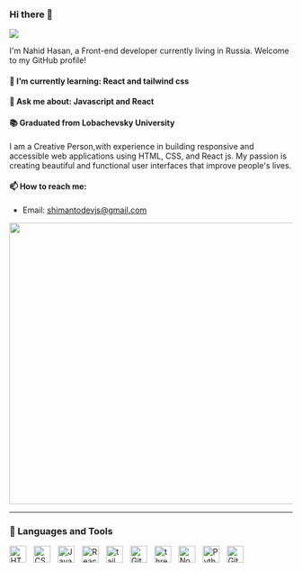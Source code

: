 ### Hi there 👋

<img src="https://user-images.githubusercontent.com/88898454/162613510-d24014b6-b4ea-4f67-ba4a-19b4d956ceab.png"/>


I'm Nahid Hasan, a Front-end developer currently living in Russia. Welcome to my GitHub profile!

#### 🌱 I’m currently learning: React and tailwind css
#### 💬 Ask me about: Javascript and React
#### 📚 Graduated from Lobachevsky University

I am a Creative Person,with experience in building responsive and accessible web applications using HTML, CSS, and React js. My passion is creating beautiful and functional user interfaces that improve people's lives.

<!-- #### Skills

- HTML/CSS
- JavaScript
- React
- tailwind css
- Responsive Design
- Accessibility
- Teamwork -->

#### 📫 How to reach me:
- Email: shimantodevjs@gmail.com

<img src="https://cdna.artstation.com/p/assets/images/images/029/049/266/original/ricardo-braga-typing.gif?1596300272" height="500px" width="600px"
/>



---

### 🧰 Languages and Tools

<img align="left" alt="HTML" width="30px" style="padding-right:10px;" src="https://cdn.jsdelivr.net/gh/devicons/devicon/icons/html5/html5-plain.svg" />
<img align="left" alt="CSS" width="30px" style="padding-right:10px;" src="https://cdn.jsdelivr.net/gh/devicons/devicon/icons/css3/css3-plain.svg" />
<img align="left" alt="JavaScript" width="30px" style="padding-right:10px;" src="https://cdn.jsdelivr.net/gh/devicons/devicon/icons/javascript/javascript-plain.svg" />
<img align="left" alt="React" width="30px" style="padding-right:10px;" src="https://cdn.jsdelivr.net/gh/devicons/devicon/icons/react/react-original.svg" />
<img align="left" alt="tailwindcss" width="30px" style="padding-right:10px;" src="https://upload.wikimedia.org/wikipedia/commons/thumb/d/d5/Tailwind_CSS_Logo.svg/600px-Tailwind_CSS_Logo.svg.png?20211001194333" />
<img align="left" alt="Git" width="30px" style="padding-right:10px;" src="https://cdn.jsdelivr.net/gh/devicons/devicon/icons/git/git-original.svg" />
<img align="left" alt="three.js" width="30px" style="padding-right:10px;" src="https://global.discourse-cdn.com/standard17/uploads/threejs/optimized/2X/e/e4f86d2200d2d35c30f7b1494e96b9595ebc2751_2_496x500.png" />
<img align="left" alt="NodeJS" width="30px" style="padding-right:10px;" src="https://cdn.jsdelivr.net/gh/devicons/devicon/icons/nodejs/nodejs-original.svg" />
<img align="left" alt="Python" width="30px" style="padding-right:10px;" src="https://cdn.jsdelivr.net/gh/devicons/devicon/icons/python/python-plain.svg" />
<img align="left" alt="GitHub" width="30px" style="padding-right:10px;" src="https://upload.wikimedia.org/wikipedia/commons/thumb/a/ae/Github-desktop-logo-symbol.svg/128px-Github-desktop-logo-symbol.svg.png?20200316183539" />

<br />




<!--
**shimantodevjs/shimantodevjs** is a ✨ _special_ ✨ repository because its `README.md` (this file) appears on your GitHub profile.

Here are some ideas to get you started:

- 🔭 I’m currently working on ...
- 🌱 I’m currently learning ...
- 👯 I’m looking to collaborate on ...
- 🤔 I’m looking for help with ...
- 💬 Ask me about ...
- 📫 How to reach me: ...
- 😄 Pronouns: ...
- ⚡ Fun fact: ...
-->
